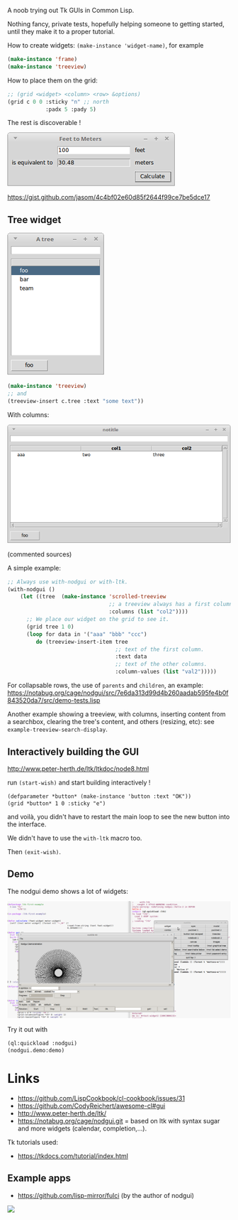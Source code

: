 
A noob trying out Tk GUIs in Common Lisp.

Nothing fancy, private tests, hopefully helping someone to getting
started, until they make it to a proper tutorial.

How to create widgets: `(make-instance 'widget-name)`, for example

~~~lisp
(make-instance 'frame)
(make-instance 'treeview)
~~~

How to place them on the grid:

~~~lisp
;; (grid <widget> <column> <row> &options)
(grid c 0 0 :sticky "n" ;; north
            :padx 5 :pady 5)
~~~

The rest is discoverable !


![](feet-to-meters.png)

https://gist.github.com/jasom/4c4bf02e60d85f2644f99ce7be5dce17

## Tree widget


![](a-tree.png)


~~~lisp
(make-instance 'treeview)
;; and
(treeview-insert c.tree :text "some text"))
~~~

With columns:

![](tree-columns.png)

(commented sources)

A simple example:

~~~lisp
;; Always use with-nodgui or with-ltk.
(with-nodgui ()
    (let ((tree  (make-instance 'scrolled-treeview
                                ;; a treeview always has a first column.
                                :columns (list "col2"))))
      ;; We place our widget on the grid to see it.
      (grid tree 1 0)
      (loop for data in '("aaa" "bbb" "ccc")
         do (treeview-insert-item tree
                                  ;; text of the first column.
                                  :text data
                                  ;; text of the other columns.
                                  :column-values (list "val2")))))
~~~

For collapsable rows, the use of `parents` and `children`, an example: https://notabug.org/cage/nodgui/src/7e6da313d99d4b260aadab595fe4b0f843520da7/src/demo-tests.lisp

Another example showing a treeview, with columns, inserting content
from a searchbox, clearing the tree's content, and others (resizing,
etc): see `example-treeview-search-display`.

## Interactively building the GUI

http://www.peter-herth.de/ltk/ltkdoc/node8.html

run `(start-wish)` and start building interactively !

    (defparameter *button* (make-instance 'button :text "OK"))
    (grid *button* 1 0 :sticky "e")

and voilà, you didn't have to restart the main loop to see the new
button into the interface.

We didn't have to use the `with-ltk` macro too.

Then `(exit-wish)`.


## Demo

The nodgui demo shows a lot of widgets:

![](nodgui-demo-style-clam.png)

Try it out with

    (ql:quickload :nodgui)
    (nodgui.demo:demo)


# Links

- https://github.com/LispCookbook/cl-cookbook/issues/31
- https://github.com/CodyReichert/awesome-cl#gui
- http://www.peter-herth.de/ltk/
- https://notabug.org/cage/nodgui.git = based on ltk with syntax sugar and more widgets (calendar, completion,…).

Tk tutorials used:

- https://tkdocs.com/tutorial/index.html

## Example apps

- https://github.com/lisp-mirror/fulci (by the author of nodgui)

![](https://www.autistici.org/interzona/img/fulci/search-frame.png)

